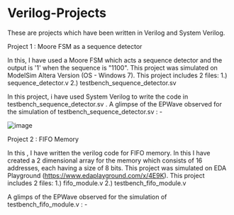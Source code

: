 # Verilog-Projects

These are projects which have been written in Verilog and System Verilog. 

Project 1 : Moore FSM as a sequence detector 

In this, I have used a Moore FSM which acts a sequence detector and the output is  '1' when the sequence is "1100". 
This project was simulated on ModelSim Altera Version (OS - Windows 7). This project includes 2 files: 
1.) sequence_detector.v
2.) testbench_sequence_detector.sv

In this project, i have used System Verilog to write the code in testbench_sequence_detector.sv . 
A glimpse of the EPWave observed for the simulation of testbench_sequence_detector.sv : -

![image](https://user-images.githubusercontent.com/44131660/64493185-8d5d2880-d29a-11e9-8355-bcf166027f8f.png)

Project 2 : FIFO Memory 

In this , I have written the verilog code for FIFO memory. In this I have created a 2 dimensional array for the memory which consists of 16 addresses, each having a size of 8 bits. 
This project was simulated on EDA Playground (https://www.edaplayground.com/x/4E9K). This project includes 2 files:
1.) fifo_module.v
2.) testbench_fifo_module.v

A glimps of the EPWave observed for the simulation of testbench_fifo_module.v : -



